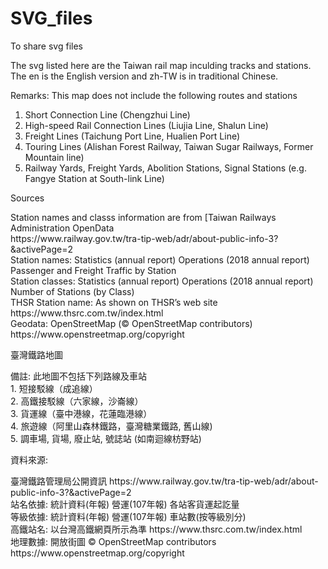 # SVG_files
<p>To share svg files<p>
The svg listed here are the Taiwan rail map inculding tracks and stations. The en is the English version and zh-TW is in traditional Chinese.

Remarks:
This map does not include the following routes and stations
1.	Short Connection Line (Chengzhui Line)
2.	High-speed Rail Connection Lines (Liujia Line, Shalun Line)
3.	Freight Lines (Taichung Port Line, Hualien Port Line)
4.	Touring Lines (Alishan Forest Railway, Taiwan Sugar Railways, Former Mountain line)
5.	Railway Yards, Freight Yards, Abolition Stations, Signal Stations (e.g. Fangye Station at South-link Line)

<p>Sources<p>
Station names and classs information are from [Taiwan Railways Administration OpenData<br/>
  https://www.railway.gov.tw/tra-tip-web/adr/about-public-info-3?&activePage=2<br/>
Station names:  Statistics (annual report) Operations (2018 annual report) Passenger and Freight Traffic by Station<br/>
Station classes:  Statistics (annual report) Operations (2018 annual report) Number of Stations (by Class)<br/>
THSR Station name: As shown on THSR’s web site https://www.thsrc.com.tw/index.html<br/>
Geodata:        OpenStreetMap (© OpenStreetMap contributors)
                https://www.openstreetmap.org/copyright<br />

<p>臺灣鐵路地圖<p>
備註:
此地圖不包括下列路線及車站<br/>
1.	短接駁線（成追線）<br/>
2.	高鐵接駁線（六家線，沙崙線）<br/>
3.	貨運線（臺中港線，花蓮臨港線）<br/>
4.	旅遊線（阿里山森林鐵路，臺灣糖業鐵路, 舊山線)<br/>
5.	調車場, 貨場, 廢止站, 號誌站 (如南迴線枋野站)<br/>

<p>資料來源:<p>
臺灣鐵路管理局公開資訊
         https://www.railway.gov.tw/tra-tip-web/adr/about-public-info-3?&activePage=2<br/>
站名依據:	統計資料(年報) 營運(107年報) 各站客貨運起訖量<br/>
等級依據:	統計資料(年報) 營運(107年報) 車站數(按等級別分)<br/>
高鐵站名: 以台灣高鐵網頁所示為準 https://www.thsrc.com.tw/index.html<br/>
地理數據:	開放街圖 	© OpenStreetMap contributors
         https://www.openstreetmap.org/copyright <br/>

